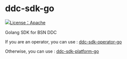 # ddc-sdk-go
[![License：Apache](https://camo.githubusercontent.com/13258d937f88709447768f3df4a63170ec889e741d0feaa1d5b2c3f8536dc567/68747470733a2f2f696d672e736869656c64732e696f2f6769746875622f6c6963656e73652f697269736e65742f697269736875622e737667)](https://www.apache.org/licenses/LICENSE-2.0)

Golang SDK for BSN DDC

If you are an operator, you can use : [ddc-sdk-operator-go](ddc-sdk-operator-go)

Otherwise, you can use : [ddc-sdk-platform-go](ddc-sdk-platform-go)

